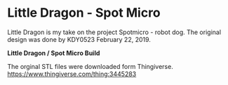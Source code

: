 # Little Dragon - Spot Micro

Little Dragon is my take on the project Spotmicro - robot dog. The original design was done by KDY0523 February 22, 2019. 

<B> Little Dragon  / Spot Micro Build </B>

The orginal STL files were downloaded form Thingiverse. https://www.thingiverse.com/thing:3445283
